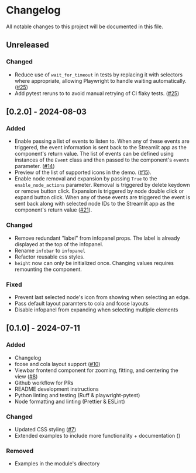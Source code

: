 # Changelog

All notable changes to this project will be documented in this file.

## Unreleased

### Changed

-   Reduce use of `wait_for_timeout` in tests by replacing it with selectors where
    appropriate, allowing Playwright to handle waiting automatically.
    ([#25](https://github.com/AlrasheedA/st-link-analysis/pull/25))
-   Add pytest reruns to to avoid manual retrying of CI flaky tests.
    ([#25](https://github.com/AlrasheedA/st-link-analysis/pull/25))

## [0.2.0] - 2024-08-03

### Added

-   Enable passing a list of events to listen to. When any of these events are triggered,
    the event information is sent back to the Streamlit app as the component's return
    value. The list of events can be defined using instances of the `Event` class and
    then passed to the component's `events` parameter.
    ([#14](https://github.com/AlrasheedA/st-link-analysis/pull/14))
-   Preview of the list of supported icons in the demo.
    ([#15](https://github.com/AlrasheedA/st-link-analysis/pull/15)).
-   Enable node removal and expansion by passing `True` to the `enable_node_actions`
    parameter. Removal is triggered by delete keydown or remove button click. Expansion
    is triggered by node double click or expand button click. When any of these events
    are triggered the event is sent back along with selected node IDs to the Streamlit
    app as the component's return value
    ([#21](https://github.com/AlrasheedA/st-link-analysis/pull/21)).

### Changed

-   Remove redundant "label" from infopanel props. The label is already displayed at
    the top of the infopanel.
-   Rename `infobar` to `infopanel`
-   Refactor reusable css styles.
-   `height` now can only be initialized once. Changing values requires remounting
    the component.

### Fixed

-   Prevent last selected node's icon from showing when selecting an edge.
-   Pass default layout paramters to cola and fcose layouts
-   Disable infopanel from expanding when selecting multiple elements

## [0.1.0] - 2024-07-11

### Added

-   Changelog
-   fcose and cola layout support ([#10](https://github.com/AlrasheedA/st-link-analysis/pull/10))
-   Viewbar frontend component for zooming, fitting, and centering the view ([#8](https://github.com/AlrasheedA/st-link-analysis/pull/8))
-   Github workflow for PRs
-   README development instructions
-   Python linting and testing (Ruff & playwright-pytest)
-   Node formatting and linting (Prettier & ESLint)

### Changed

-   Updated CSS styling ([#7](https://github.com/AlrasheedA/st-link-analysis/pull/7))
-   Extended examples to include more functionality + documentation ()

### Removed

-   Examples in the module's directory
